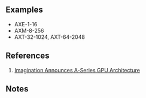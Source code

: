
## Examples

* AXE-1-16
* AXM-8-256
* AXT-32-1024, AXT-64-2048

## References

1. [Imagination Announces A-Series GPU Architecture](https://www.anandtech.com/show/15156/imagination-announces-a-series-gpu-architecture)


## Notes


